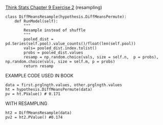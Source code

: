 [Think Stats Chapter 9 Exercise 2](http://greenteapress.com/thinkstats2/html/thinkstats2010.html#toc90) (resampling)

>> 
```
class DiffMeansResample(hypothesis.DiffMeansPermute):
	def RunModel(self):
		"""
		Resample instead of shuffle
		"""
		pooled_dist = pd.Series(self.pool).value_counts()/float(len(self.pool))
		vals= pooled_dist.index.tolist()
		probs = pooled_dist.values
		resamp = np.random.choice(vals, size = self.n,  p = probs), np.random.choice(vals, size = self.m, p = probs) 
		return resamp
```

EXAMPLE CODE USED IN BOOK

```
data = first.prglngth.values, other.prglngth.values
ht = hypothesis.DiffMeansPermute(data)
pv = ht.PValue() # 0.171
```

WITH RESAMPLING
```
ht2 = DiffMeansResample(data)
pv2 = ht2.PValue() #0.174
```
